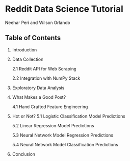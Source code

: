 # Reddit Data Science Tutorial
Neehar Peri and Wilson Orlando

## Table of Contents
1. Introduction

2. Data Collection

	2.1	Reddit API for Web Scraping

	2.2	Integration with NumPy Stack
	
3. Exploratory Data Analysis
	
4. What Makes a Good Post?

	4.1 Hand Crafted Feature Engineering
	
5. Hot or Not?
	5.1 Logistic Classification Model Predictions
	
	5.2 Linear Regression Model Predictions
	
	5.3 Neural Network Model Regression Predictions
	
	5.4 Neural Network Model Classification Predictions
	
6. Conclusion

